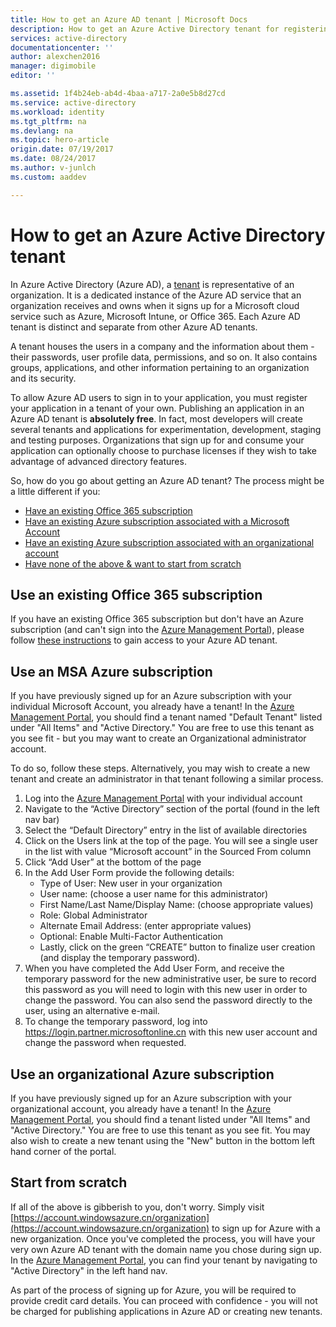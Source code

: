 ```yaml
---
title: How to get an Azure AD tenant | Microsoft Docs
description: How to get an Azure Active Directory tenant for registering and building applications.
services: active-directory
documentationcenter: ''
author: alexchen2016
manager: digimobile
editor: ''

ms.assetid: 1f4b24eb-ab4d-4baa-a717-2a0e5b8d27cd
ms.service: active-directory
ms.workload: identity
ms.tgt_pltfrm: na
ms.devlang: na
ms.topic: hero-article
origin.date: 07/19/2017
ms.date: 08/24/2017
ms.author: v-junlch
ms.custom: aaddev

---
```

# How to get an Azure Active Directory tenant
In Azure Active Directory (Azure AD), a [tenant](https://msdn.microsoft.com/library/azure/jj573650.aspx#BKMK_WhatIsAnAzureADTenant) is representative of an organization.  It is a dedicated instance of the Azure AD service that an organization receives and owns when it signs up for a Microsoft cloud service such as Azure, Microsoft Intune, or Office 365.  Each Azure AD tenant is distinct and separate from other Azure AD tenants.  

A tenant houses the users in a company and the information about them - their passwords, user profile data, permissions, and so on.  It also contains groups, applications, and other information pertaining to an organization and its security.

To allow Azure AD users to sign in to your application, you must register your application in a tenant of your own.  Publishing an application in an Azure AD tenant is **absolutely free**.  In fact, most developers will create several tenants and applications for experimentation, development, staging and testing purposes.  Organizations that sign up for and consume your application can optionally choose to purchase licenses if they wish to take advantage of advanced directory features.

So, how do you go about getting an Azure AD tenant?  The process might be a little different if you:

- [Have an existing Office 365 subscription](#use-an-existing-office-365-subscription)
- [Have an existing Azure subscription associated with a Microsoft Account](#use-an-msa-azure-subscription)
- [Have an existing Azure subscription associated with an organizational account](#use-an-organizational-azure-subscription)
- [Have none of the above & want to start from scratch](#start-from-scratch)

## <a name="use-an-existing-office-365-subscription"></a>Use an existing Office 365 subscription
If you have an existing Office 365 subscription but don't have an Azure subscription (and can't sign into the [Azure Management Portal](https://manage.windowsazure.cn)), please follow [these instructions](https://technet.microsoft.com/zh-cn/library/dn832618.aspx) to gain access to your Azure AD tenant.

## <a name="use-an-msa-azure-subscription"></a>Use an MSA Azure subscription
If you have previously signed up for an Azure subscription with your individual Microsoft Account, you already have a tenant!  In the [Azure Management Portal](https://manage.windowsazure.cn), you should find a tenant named "Default Tenant" listed under "All Items" and "Active Directory."  You are free to use this tenant as you see fit - but you may want to create an Organizational administrator account.

To do so, follow these steps.  Alternatively, you may wish to create a new tenant and create an administrator in that tenant following a similar process.

1. Log into the [Azure Management Portal](https://manage.windowsazure.cn) with your individual account
2. Navigate to the “Active Directory” section of the portal (found in the left nav bar)
3. Select the “Default Directory” entry in the list of available directories
4. Click on the Users link at the top of the page.  You will see a single user in the list with value “Microsoft account” in the Sourced From column
5. Click “Add User” at the bottom of the page
6. In the Add User Form provide the following details:
    - Type of User: New user in your organization
    - User name: (choose a user name for this administrator)
    - First Name/Last Name/Display Name: (choose appropriate values)
    - Role: Global Administrator
    - Alternate Email Address: (enter appropriate values)
    - Optional: Enable Multi-Factor Authentication
    - Lastly, click on the green “CREATE” button to finalize user creation (and display the temporary password).
7. When you have completed the Add User Form, and receive the temporary password for the new administrative user, be sure to record this password as you will need to login with this new user in order to change the password. You can also send the password directly to the user, using an alternative e-mail.
8. To change the temporary password, log into https://login.partner.microsoftonline.cn with this new user account and change the password when requested.

## <a name="use-an-organizational-azure-subscription"></a>Use an organizational Azure subscription
If you have previously signed up for an Azure subscription with your organizational account, you already have a tenant!  In the [Azure Management Portal](https://manage.windowsazure.cn), you should find a tenant listed under "All Items" and "Active Directory."  You are free to use this tenant as you see fit.  You may also wish to create a new tenant using the "New" button in the bottom left hand corner of the portal.

## <a name="start-from-scratch"></a>Start from scratch
If all of the above is gibberish to you, don't worry.  Simply visit [https://account.windowsazure.cn/organization](https://account.windowsazure.cn/organization) to sign up for Azure with a new organization.  Once you've completed the process, you will have your very own Azure AD tenant with the domain name you chose during sign up.  In the [Azure Management Portal](https://manage.windowsazure.cn), you can find your tenant by navigating to "Active Directory" in the left hand nav.

As part of the process of signing up for Azure, you will be required to provide credit card details.  You can proceed with confidence - you will not be charged for publishing applications in Azure AD or creating new tenants.

<!--Update_Description: wording update -->